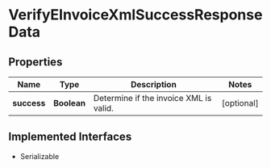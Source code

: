 

# VerifyEInvoiceXmlSuccessResponseData


## Properties

Name | Type | Description | Notes
------------ | ------------- | ------------- | -------------
**success** | **Boolean** | Determine if the invoice XML is valid. |  [optional]


## Implemented Interfaces

* Serializable


